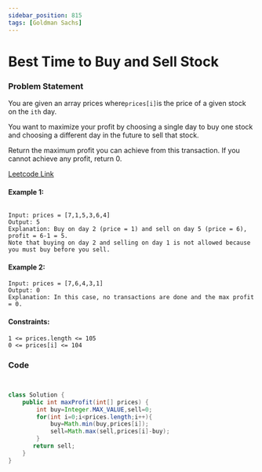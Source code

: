 ```yaml
---
sidebar_position: 815
tags: [Goldman Sachs]
---
```


# Best Time to Buy and Sell Stock

### Problem Statement

You are given an array prices where` prices[i] `is the price of a given stock on the `ith` day.

You want to maximize your profit by choosing a single day to buy one stock and choosing a different day in the future to sell that stock.

Return the maximum profit you can achieve from this transaction. If you cannot achieve any profit, return 0.



[Leetcode Link](https://leetcode.com/problems/best-time-to-buy-and-sell-stock/)

#### Example 1:

```

Input: prices = [7,1,5,3,6,4]
Output: 5
Explanation: Buy on day 2 (price = 1) and sell on day 5 (price = 6), profit = 6-1 = 5.
Note that buying on day 2 and selling on day 1 is not allowed because you must buy before you sell.
```

#### Example 2:
```
Input: prices = [7,6,4,3,1]
Output: 0
Explanation: In this case, no transactions are done and the max profit = 0.
```

#### Constraints:
```
1 <= prices.length <= 105
0 <= prices[i] <= 104
```

### Code

```java title="java Code"


class Solution {
    public int maxProfit(int[] prices) {
        int buy=Integer.MAX_VALUE,sell=0;
        for(int i=0;i<prices.length;i++){
            buy=Math.min(buy,prices[i]);
            sell=Math.max(sell,prices[i]-buy);
        }
       return sell;
    }
}
```

